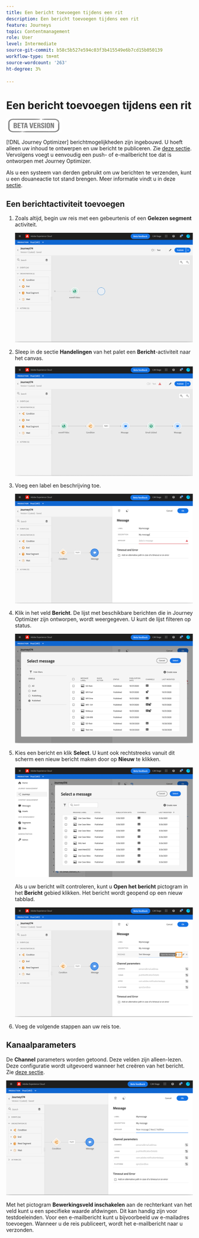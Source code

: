 ```yaml
---
title: Een bericht toevoegen tijdens een rit
description: Een bericht toevoegen tijdens een rit
feature: Journeys
topic: Contentmanagement
role: User
level: Intermediate
source-git-commit: b58c5b527e594c03f3b415549e6b7cd15b050139
workflow-type: tm+mt
source-wordcount: '263'
ht-degree: 3%

---
```


# Een bericht toevoegen tijdens een rit

![](../assets/do-not-localize/badge.png)

[!DNL Journey Optimizer] berichtmogelijkheden zijn ingebouwd. U hoeft alleen uw inhoud te ontwerpen en uw bericht te publiceren. Zie [deze sectie](../get-started-content.md). Vervolgens voegt u eenvoudig een push- of e-mailbericht toe dat is ontworpen met Journey Optimizer.

Als u een systeem van derden gebruikt om uw berichten te verzenden, kunt u een douaneactie tot stand brengen. Meer informatie vindt u in deze [sectie](../action/action.md).

## Een berichtactiviteit toevoegen

1. Zoals altijd, begin uw reis met een gebeurtenis of een **Gelezen segment** activiteit.

   ![](../assets/jo-message0.png)

1. Sleep in de sectie **Handelingen** van het palet een **Bericht**-activiteit naar het canvas.

   ![](../assets/jo-message1.png)

1. Voeg een label en beschrijving toe.

   ![](../assets/jo-message2.png)

1. Klik in het veld **Bericht**. De lijst met beschikbare berichten die in Journey Optimizer zijn ontworpen, wordt weergegeven. U kunt de lijst filteren op status.

   ![](../assets/jo-message3.png)

1. Kies een bericht en klik **Select**. U kunt ook rechtstreeks vanuit dit scherm een nieuw bericht maken door op **Nieuw** te klikken.

   ![](../assets/jo-message4-ter.png)

   Als u uw bericht wilt controleren, kunt u **Open het bericht** pictogram in het **Bericht** gebied klikken. Het bericht wordt geopend op een nieuw tabblad.

   ![](../assets/jo-message4-bis.png)

1. Voeg de volgende stappen aan uw reis toe.

## Kanaalparameters

De **Channel** parameters worden getoond. Deze velden zijn alleen-lezen. Deze configuratie wordt uitgevoerd wanneer het creëren van het bericht. Zie [deze sectie](../get-started-content.md).

![](../assets/jo-message4.png)

Met het pictogram **Bewerkingsveld inschakelen** aan de rechterkant van het veld kunt u een specifieke waarde afdwingen. Dit kan handig zijn voor testdoeleinden. Voor een e-mailbericht kunt u bijvoorbeeld uw e-mailadres toevoegen. Wanneer u de reis publiceert, wordt het e-mailbericht naar u verzonden.

